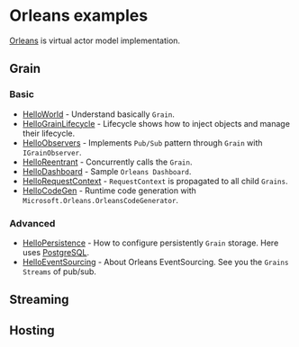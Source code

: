 # Orleans examples

[Orleans](https://github.com/dotnet/orleans) is virtual actor model implementation.

## Grain

### Basic
- [HelloWorld](./HelloWorld/) - Understand basically `Grain`.
- [HelloGrainLifecycle](./HelloGrainLifecycle/) - Lifecycle shows how to inject objects and manage their lifecycle.
- [HelloObservers](./HelloObservers/) - Implements `Pub/Sub` pattern through `Grain` with `IGrainObserver`.
- [HelloReentrant](./HelloReentrant/) - Concurrently calls the `Grain`.
- [HelloDashboard](./HelloDashboard/) - Sample `Orleans Dashboard`.
- [HelloRequestContext](./HelloRequestContext/) - `RequestContext` is propagated to all child `Grains`.
- [HelloCodeGen](./HelloCodeGen/) - Runtime code generation with `Microsoft.Orleans.OrleansCodeGenerator`.

### Advanced
- [HelloPersistence](./HelloPersistence/) - How to configure persistently `Grain` storage. Here uses [PostgreSQL](https://www.postgresql.org/).
- [HelloEventSourcing](./HelloEventSourcing/) - About Orleans EventSourcing. See you the `Grains Streams` of pub/sub.

## Streaming

## Hosting